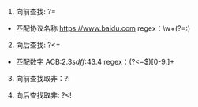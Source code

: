 1. 向前查找: ?=

- 匹配协议名称
https://www.baidu.com
regex：\w+(?=:)

2. 向后查找: ?<=

- 匹配数字
ACB:$2.3
sdff:$43.4
regex：(?<=\$)[0-9.]+

3. 向前查找取非：?!

4. 向后查找取非: ?<!
